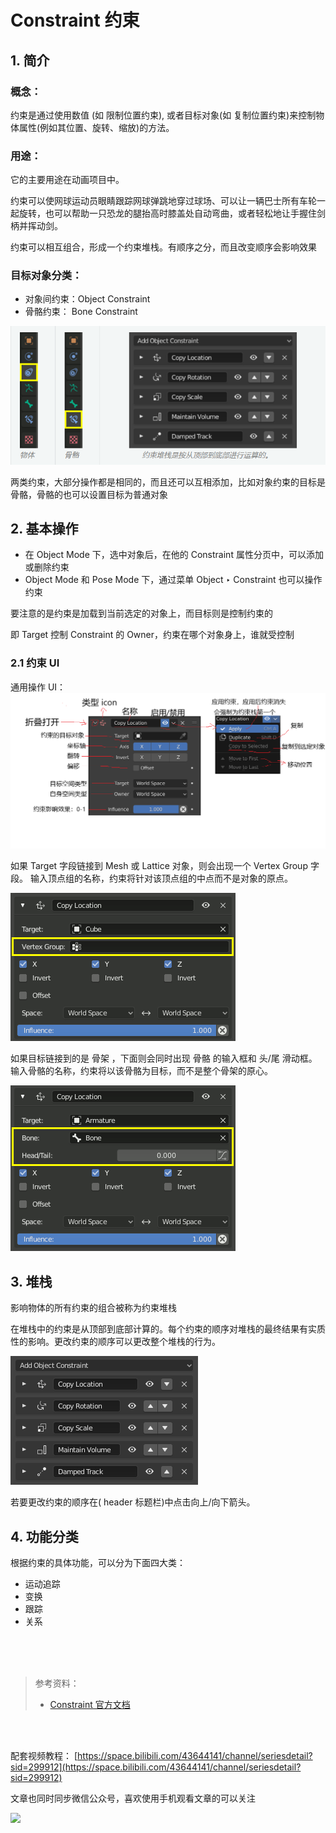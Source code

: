 # Constraint 约束

## 1. 简介

### 概念：

约束是通过使用数值 (如 限制位置约束), 或者目标对象(如 复制位置约束)来控制物体属性(例如其位置、旋转、缩放)的方法。

### 用途：

它的主要用途在动画项目中。

约束可以使网球运动员眼睛跟踪网球弹跳地穿过球场、可以让一辆巴士所有车轮一起旋转，也可以帮助一只恐龙的腿抬高时膝盖处自动弯曲，或者轻松地让手握住剑柄并挥动剑。

约束可以相互组合，形成一个约束堆栈。有顺序之分，而且改变顺序会影响效果

### 目标对象分类：

- 对象间约束：Object Constraint
- 骨骼约束： Bone Constraint

![](../../../imgs/animation_constraints_interface_stack_example.png)

两类约束，大部分操作都是相同的，而且还可以互相添加，比如对象约束的目标是骨骼，骨骼的也可以设置目标为普通对象

## 2. 基本操作

- 在 Object Mode 下，选中对象后，在他的 Constraint 属性分页中，可以添加或删除约束
- Object Mode 和 Pose Mode 下，通过菜单 Object ‣ Constraint 也可以操作约束

要注意的是约束是加载到当前选定的对象上，而目标则是控制约束的

即 Target 控制 Constraint 的 Owner，约束在哪个对象身上，谁就受控制

### 2.1 约束 UI

通用操作 UI：
![](../../../imgs/Constraint_UI.png)

如果 Target 字段链接到 Mesh 或 Lattice 对象，则会出现一个 Vertex Group 字段。 输入顶点组的名称，约束将针对该顶点组的中点而不是对象的原点。

![](../../../imgs/animation_constraints_interface_common_target-vertex-group.png)

如果目标链接到的是 骨架 ，下面则会同时出现 骨骼 的输入框和 头/尾 滑动框。输入骨骼的名称，约束将以该骨骼为目标，而不是整个骨架的原心。

![](../../../imgs/animation_constraints_interface_common_target-bone.png)

## 3. 堆栈

影响物体的所有约束的组合被称为约束堆栈

在堆栈中的约束是从顶部到底部计算的。每个约束的顺序对堆栈的最终结果有实质性的影响。更改约束的顺序可以更改整个堆栈的行为。

![](../../../imgs/animation_constraints_interface_stack_example1.png)

若要更改约束的顺序在( header 标题栏)中点击向上/向下箭头。

## 4. 功能分类

根据约束的具体功能，可以分为下面四大类：

- 运动追踪
- 变换
- 跟踪
- 关系

</br>

</hr>
</br>
</br>

> 参考资料：
>
> - [Constraint 官方文档](https://docs.blender.org/manual/zh-hans/latest/animation/constraints/introduction.html)

</br>
</hr>
</br>

配套视频教程：
[https://space.bilibili.com/43644141/channel/seriesdetail?sid=299912](https://space.bilibili.com/43644141/channel/seriesdetail?sid=299912)

文章也同时同步微信公众号，喜欢使用手机观看文章的可以关注

![](../../imgs/微信公众号二维码.jpg)
